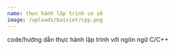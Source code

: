 ```yaml
---
name: thực hành lập trình cơ sở
image: /uploads/baiviet/cpp.png
---
```

code/hướng dẫn thực hành lập trình với ngôn ngữ C/C++